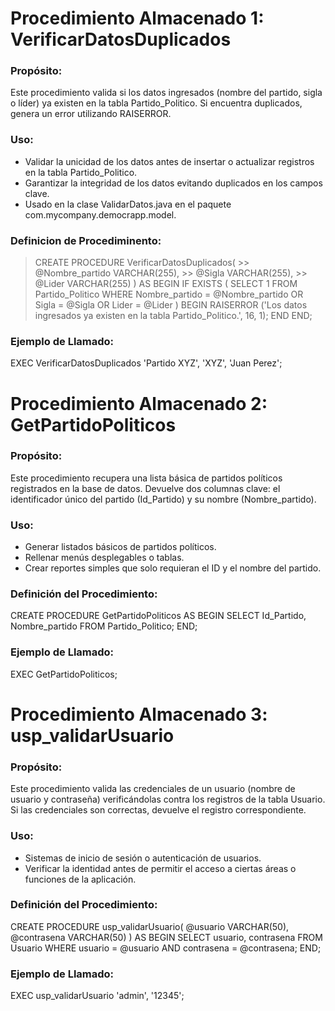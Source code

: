 # Procedimiento Almacenado 1:    VerificarDatosDuplicados
### Propósito:
Este procedimiento valida si los datos ingresados (nombre del partido, sigla o líder) ya existen en la tabla Partido_Politico. Si encuentra duplicados, genera un error utilizando RAISERROR.

### Uso:
- Validar la unicidad de los datos antes de insertar o actualizar registros en la tabla Partido_Politico.
- Garantizar la integridad de los datos evitando duplicados en los campos clave.
- Usado en la clase ValidarDatos.java en el paquete com.mycompany.democrapp.model.

### Definicion de Procediminento:
> CREATE PROCEDURE VerificarDatosDuplicados(
    >> @Nombre_partido VARCHAR(255),
    >> @Sigla VARCHAR(255),
    >> @Lider VARCHAR(255)
> )
AS
BEGIN
    IF EXISTS (
        SELECT 1
        FROM Partido_Politico
        WHERE Nombre_partido = @Nombre_partido
           OR Sigla = @Sigla
           OR Lider = @Lider
    )
    BEGIN
        RAISERROR ('Los datos ingresados ya existen en la tabla Partido_Politico.', 16, 1);
    END
END;

### Ejemplo de Llamado:
EXEC VerificarDatosDuplicados 'Partido XYZ', 'XYZ', 'Juan Perez';

# Procedimiento Almacenado 2:    GetPartidoPoliticos
### Propósito:
Este procedimiento recupera una lista básica de partidos políticos registrados en la base de datos. Devuelve dos columnas clave: el identificador único del partido (Id_Partido) y su nombre (Nombre_partido).

### Uso:
- Generar listados básicos de partidos políticos.
- Rellenar menús desplegables o tablas.
- Crear reportes simples que solo requieran el ID y el nombre del partido.

### Definición del Procedimiento:
CREATE PROCEDURE GetPartidoPoliticos
AS
BEGIN
    SELECT Id_Partido, Nombre_partido FROM Partido_Politico;
END;

### Ejemplo de Llamado:
EXEC GetPartidoPoliticos;

# Procedimiento Almacenado 3:    usp_validarUsuario
### Propósito:
Este procedimiento valida las credenciales de un usuario (nombre de usuario y contraseña) verificándolas contra los registros de la tabla Usuario. Si las credenciales son correctas, devuelve el registro correspondiente.

### Uso:
- Sistemas de inicio de sesión o autenticación de usuarios.
- Verificar la identidad antes de permitir el acceso a ciertas áreas o funciones de la aplicación.

### Definición del Procedimiento:
CREATE PROCEDURE usp_validarUsuario(
    @usuario VARCHAR(50),
    @contrasena VARCHAR(50)
)
AS
BEGIN
    SELECT usuario, contrasena
    FROM Usuario
    WHERE usuario = @usuario AND contrasena = @contrasena;
END;

### Ejemplo de Llamado:
EXEC usp_validarUsuario 'admin', '12345';
